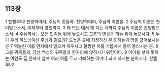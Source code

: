 ## 113장
1 할렐루야! 찬양하여라, 주님의 종들아. 찬양하여라, 주님의 이름을.
2 주님의 이름은 찬미받으소서, 이제부터 영원까지.
3 해 뜨는 데서 해 지는 데까지 주님의 이름은 찬양받으소서.
4 주님께서는 모든 민족들 위에 높으시고 그분의 영광은 하늘 위에 높으시다.
5 누가 우리 하느님이신 주님과 같으랴? 드높은 곳에 좌정하신 분
6 하늘과 땅을 굽어보시는 분
7 억눌린 이를 먼지에서 일으켜 세우시고 불쌍한 이를 거름에서 들어 올리시는 분.
8 그를 귀족들과, 당신 백성의 귀족들과 한자리에 앉히시기 위함이다.
9 아이를 낳지 못하는 여인도 집 안에서 살며 여러 아들 두고 기뻐하는 어머니 되게 하시는 분이시다. 할렐루야!
